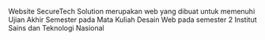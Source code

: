 Website SecureTech Solution merupakan web yang dibuat untuk memenuhi Ujian Akhir Semester pada Mata Kuliah Desain Web pada semester 2 Institut Sains dan Teknologi Nasional
